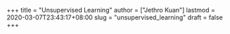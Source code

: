 +++
title = "Unsupervised Learning"
author = ["Jethro Kuan"]
lastmod = 2020-03-07T23:43:17+08:00
slug = "unsupervised_learning"
draft = false
+++

